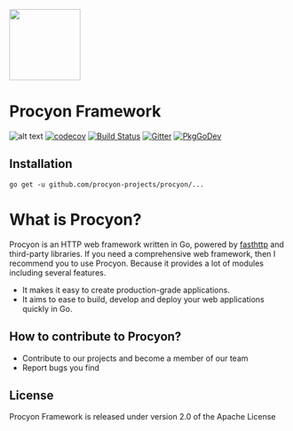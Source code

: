 
<img src="https://procyon-projects.github.io/img/logo.png" width="128">

# Procyon Framework
![alt text](https://goreportcard.com/badge/github.com/procyon-projects/procyon)
[![codecov](https://codecov.io/gh/procyon-projects/procyon/branch/master/graph/badge.svg?token=H02KEYZVHH)](https://codecov.io/gh/procyon-projects/procyon)
[![Build Status](https://travis-ci.com/procyon-projects/procyon.svg?branch=master)](https://travis-ci.com/procyon-projects/procyon)
[![Gitter](https://badges.gitter.im/procyon-projects/community.svg)](https://gitter.im/procyon-projects/community?utm_source=badge&utm_medium=badge&utm_campaign=pr-badge)
[![PkgGoDev](https://pkg.go.dev/badge/procyon-projects/procyon)](https://pkg.go.dev/github.com/procyon-projects/procyon)


## Installation

```shell
go get -u github.com/procyon-projects/procyon/...
```

# What is Procyon? 

Procyon is an HTTP web framework written in Go, powered by [fasthttp](https://github.com/valyala/fasthttp) 
and third-party libraries. If you need a comprehensive web framework, then I recommend you to use Procyon. Because it provides a lot of modules including several features.

* It makes it easy to create production-grade applications. 
* It aims to ease to build, develop and deploy your web applications quickly in Go.

## How to contribute to Procyon?
* Contribute to our projects and become a member of our team
* Report bugs you find

## License
Procyon Framework is released under version 2.0 of the Apache License
